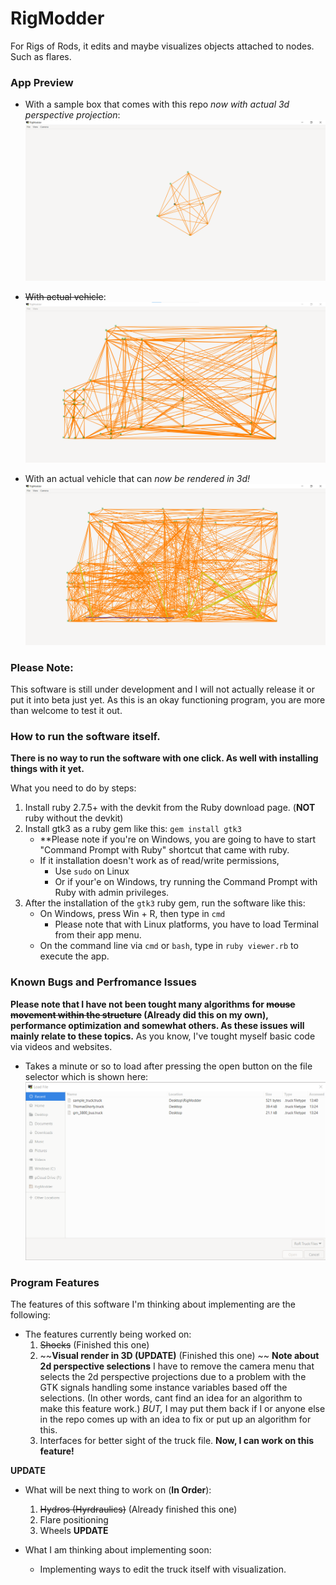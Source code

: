 # RigModder
For Rigs of Rods, it edits and maybe visualizes objects attached to nodes. Such as flares.

### App Preview

- With a sample box that comes with this repo *now with actual 3d perspective projection*:
![main_app_window_1](./rm_screenshots/app_preview.png)

- ~~With actual vehicle~~:
![main_app_window_2](./rm_screenshots/app_preview_2.png)

- With an actual vehicle that can *now be rendered in 3d!*
![main_app_window_3](./rm_screenshots/app_preview_3.png)

### Please Note:
This software is still under development and I will not actually release it or put it into beta just yet. As this is an okay functioning program, you are more than welcome to test it out.

### How to run the software itself.

**There is no way to run the software with one click. As well with installing things with it yet.**

What you need to do by steps:

1. Install ruby 2.7.5+ with the devkit from the Ruby download page. (**NOT** ruby without the devkit)
1. Install gtk3 as a ruby gem like this: `gem install gtk3`
	- **Please note if you're on Windows, you are going to have to start "Command Prompt with Ruby" shortcut that came with ruby.
	- If it installation doesn't work as of read/write permissions, 
		- Use `sudo` on Linux
		- Or if your'e on Windows, try running the Command Prompt with Ruby with admin privileges.
1. After the installation of the `gtk3` ruby gem, run the software like this:
	- On Windows, press Win + R, then type in ``cmd``
		- Please note that with Linux platforms, you have to load Terminal from their app menu.
	- On the command line via `cmd` or `bash`, type in `ruby viewer.rb` to execute the app.

### Known Bugs and Perfromance Issues
**Please note that I have not been tought many algorithms for ~~mouse movement within the structure~~ (Already did this on my own), performance optimization and somewhat others. As these issues will mainly relate to these topics.** As you know, I've tought myself basic code via videos and websites.

- Takes a minute or so to load after pressing the open button on the file selector which is shown here:
![the_file_chooser](./rm_screenshots/file_loader.png)

### Program Features
The features of this software I'm thinking about implementing are the following:

- The features currently being worked on:
	1. ~~Shocks~~ (Finished this one)
	1. ~~**Visual render in 3D (UPDATE)** (Finished this one) ~~
	**Note about 2d perspective selections**
	I have to remove the camera menu that selects the 2d perspective projections due to a problem with the GTK signals handling some instance variables based off the selections. (In other words, cant find an idea for an algorithm to make this feature work.) *BUT,* I may put them back if I or anyone else in the repo comes up with an idea to fix or put up an algorithm for this.
	1. Interfaces for better sight of the truck file. 
	**Now, I can work on this feature!** 

**UPDATE**
- What will be next thing to work on (**In Order**):
	1. ~~Hydros (Hyrdraulics)~~ (Already finished this one)
	1. Flare positioning
	1. Wheels
**UPDATE**
	
- What I am thinking about implementing soon:
	- Implementing ways to edit the truck itself with visualization.